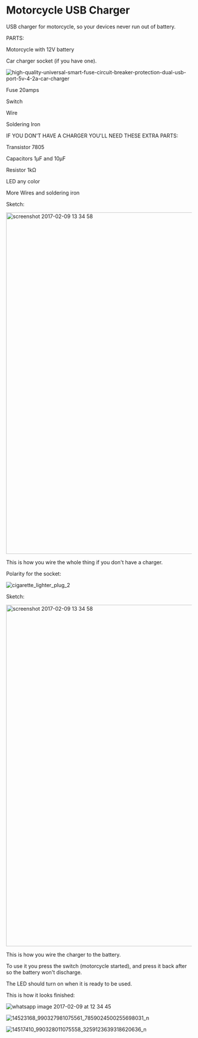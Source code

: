 # Motorcycle USB Charger

USB charger for motorcycle, so your devices never run out of battery.

PARTS:

Motorcycle with 12V battery

Car charger socket (if you have one).

![high-quality-universal-smart-fuse-circuit-breaker-protection-dual-usb-port-5v-4-2a-car-charger](https://cloud.githubusercontent.com/assets/22894897/22802436/0e255c20-eece-11e6-9d43-8f5f08ae4ecc.jpg)

Fuse 20amps

Switch

Wire

Soldering Iron

IF YOU DON'T HAVE A CHARGER YOU'LL NEED THESE EXTRA PARTS:

Transistor 7805

Capacitors 1μF and 10μF

Resistor 1kΩ

LED any color

More Wires and soldering iron

Sketch:

<img width="927" alt="screenshot 2017-02-09 13 34 58" src="https://cloud.githubusercontent.com/assets/22894897/22802153/fbf61c02-eecc-11e6-8a03-099524a86826.png">

This is how you wire the whole thing if you don't have a charger.

Polarity for the socket:

![cigarette_lighter_plug_2](https://cloud.githubusercontent.com/assets/22894897/22803050/8ffe3de6-eed0-11e6-9b78-e557968e2923.jpg)

Sketch:

<img width="927" alt="screenshot 2017-02-09 13 34 58" src="https://cloud.githubusercontent.com/assets/22894897/22802915/f8da8bea-eecf-11e6-9572-d559a52816c5.png">

This is how you wire the charger to the battery.

To use it you press the switch (motorcycle started), and press it back after so the battery won't discharge.

The LED should turn on when it is ready to be used.

This is how it looks finished:

![whatsapp image 2017-02-09 at 12 34 45](https://cloud.githubusercontent.com/assets/22894897/22802182/18a64e8a-eecd-11e6-82b9-646244b5e948.jpeg)

![14523168_990327981075561_7859024500255698031_n](https://cloud.githubusercontent.com/assets/22894897/22802183/1b0ae884-eecd-11e6-907e-36b0f3cc233b.jpg)

![14517410_990328011075558_3259123639318620636_n](https://cloud.githubusercontent.com/assets/22894897/22802187/1dc0f8fc-eecd-11e6-8723-5c26a06ebb5c.jpg)
